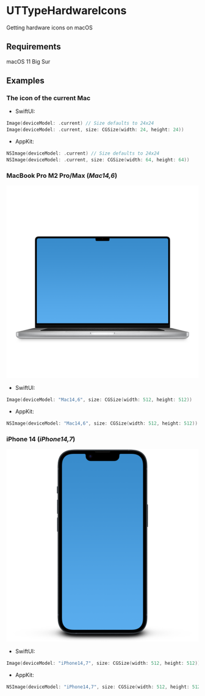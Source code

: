 # UTTypeHardwareIcons
Getting hardware icons on macOS


## Requirements

macOS 11 Big Sur

## Examples

### The icon of the current Mac

- SwiftUI:
```swift
Image(deviceModel: .current) // Size defaults to 24x24
Image(deviceModel: .current, size: CGSize(width: 24, height: 24))
```

- AppKit:
```swift
NSImage(deviceModel: .current) // Size defaults to 24x24
NSImage(deviceModel: .current, size: CGSize(width: 64, height: 64))
```


### MacBook Pro M2 Pro/Max (_Mac14,6_)

![Mac14,6](Documentation/Images/Mac14_6.png)

- SwiftUI:
```swift
Image(deviceModel: "Mac14,6", size: CGSize(width: 512, height: 512))
```

- AppKit:
```swift
NSImage(deviceModel: "Mac14,6", size: CGSize(width: 512, height: 512))
```

### iPhone 14 (_iPhone14,7_)

![iPhone14,7](Documentation/Images/iPhone14_7.png)

- SwiftUI:
```swift
Image(deviceModel: "iPhone14,7", size: CGSize(width: 512, height: 512))
```

- AppKit:
```swift
NSImage(deviceModel: "iPhone14,7", size: CGSize(width: 512, height: 512))
```
